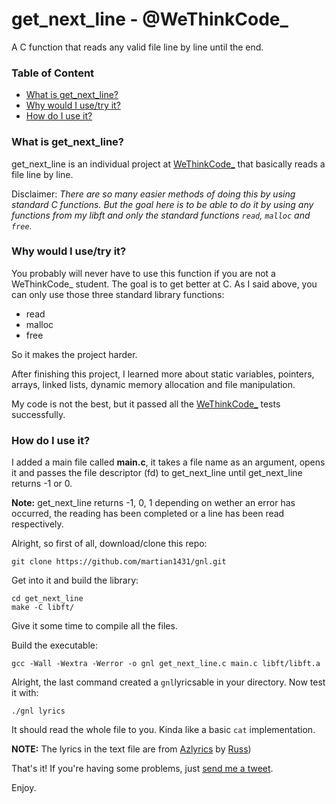 # get_next_line - @WeThinkCode_

A C function that reads any valid file line by line until the end.

### Table of Content
* [What is get_next_line?](#what-is-get_next_line)
* [Why would I use/try it?](#why-would-i-usetry-it)
* [How do I use it?](#how-do-i-use-it)

### What is get_next_line?

get_next_line is an individual project at [WeThinkCode_][4] that basically reads a file line by line.

Disclaimer: *There are so many easier methods of doing this by using standard C functions. But the goal here is to be able to do it by using any functions from my libft and only the standard functions `read`, `malloc` and `free`.*

### Why would I use/try it?

You probably will never have to use this function if you are not a WeThinkCode_ student. The goal is to get better at C. As I said above, you can only use those three standard library functions:

* read
* malloc
* free

So it makes the project harder.

After finishing this project, I learned more about static variables, pointers, arrays, linked lists, dynamic memory allocation and file manipulation.

My code is not the best, but it passed all the [WeThinkCode_][4] tests successfully.

### How do I use it?

I added a main file called **main.c**, it takes a file name as an argument, opens it and passes the file descriptor (fd) to get_next_line until get_next_line returns -1 or 0.

**Note:** get_next_line returns -1, 0, 1 depending on wether an error has occurred, the reading has been completed or a line has been read respectively.

Alright, so first of all, download/clone this repo:

	git clone https://github.com/martian1431/gnl.git
	
Get into it and build the library:
	
	cd get_next_line
	make -C libft/

Give it some time to compile all the files.

Build the executable:
	
	gcc -Wall -Wextra -Werror -o gnl get_next_line.c main.c libft/libft.a

Alright, the last command created a `gnl`lyricsable in your directory. Now test it with:

	./gnl lyrics

It should read the whole file to you. Kinda like a basic `cat` implementation.

**NOTE:** The lyrics in the text file are from [Azlyrics][1] by [Russ][2])

That's it! If you're having some problems, just [send me a tweet][3].

Enjoy.

[1]: https://www.azlyrics.com/lyrics/russ/voicemail.html

[2]: https://open.spotify.com/album/48Kac3ieDtt9OSp9Fm4g9e

[3]: https://twitter.com/martian1431

[4]: https://www.wethinkcode.co.za/


